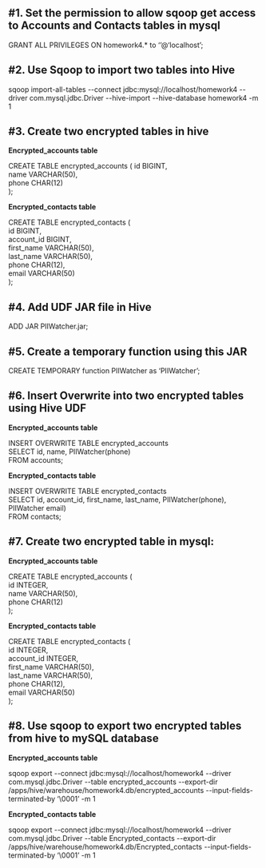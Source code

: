 #1. Set the permission to allow sqoop get access to Accounts and Contacts tables in mysql
---
GRANT ALL PRIVILEGES ON homework4.* to ‘’@‘localhost’;


#2. Use Sqoop to import two tables into Hive
---
sqoop import-all-tables --connect jdbc:mysql://localhost/homework4 --driver com.mysql.jdbc.Driver --hive-import --hive-database homework4 -m 1


#3. Create two encrypted tables in hive
---
**Encrypted_accounts table**

CREATE TABLE encrypted_accounts (
  id BIGINT,  
  name VARCHAR(50),  
  phone CHAR(12)  
);

**Encrypted_contacts table**

CREATE TABLE encrypted_contacts (  
  id BIGINT,  
  account_id BIGINT,  
  first_name VARCHAR(50),  
  last_name VARCHAR(50),  
  phone CHAR(12),  
  email VARCHAR(50)  
);


#4. Add UDF JAR file in Hive
---
ADD JAR PIIWatcher.jar;


#5. Create a temporary function using this JAR
---
CREATE TEMPORARY function PIIWatcher as ‘PIIWatcher’;


#6. Insert Overwrite into two encrypted tables using Hive UDF
---
**Encrypted_accounts table**

INSERT OVERWRITE TABLE encrypted_accounts  
SELECT id, name, PIIWatcher(phone)  
FROM accounts;

**Encrypted_contacts table**

INSERT OVERWRITE TABLE encrypted_contacts  
SELECT id, account_id, first_name, last_name, PIIWatcher(phone), PIIWatcher email)  
FROM contacts;


#7. Create two encrypted table in mysql:
---
**Encrypted_accounts table**

CREATE TABLE encrypted_accounts (  
  id INTEGER,  
  name VARCHAR(50),  
  phone CHAR(12)  
);

**Encrypted_contacts table**

CREATE TABLE encrypted_contacts (  
  id INTEGER,  
  account_id INTEGER,  
  first_name VARCHAR(50),  
  last_name VARCHAR(50),  
  phone CHAR(12),  
  email VARCHAR(50)  
);


#8. Use sqoop to export two encrypted tables from hive to mySQL database
---
**Encrypted_accounts table**

sqoop export --connect jdbc:mysql://localhost/homework4 --driver com.mysql.jdbc.Driver --table encrypted_accounts --export-dir /apps/hive/warehouse/homework4.db/encrypted_accounts --input-fields-terminated-by ‘\0001’ -m 1

**Encrypted_contacts table**

sqoop export --connect jdbc:mysql://localhost/homework4 --driver com.mysql.jdbc.Driver --table Encrypted_contacts --export-dir /apps/hive/warehouse/homework4.db/Encrypted_contacts --input-fields-terminated-by ‘\0001’ -m 1
